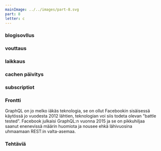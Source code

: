```yaml
---
mainImage: ../../images/part-8.svg
part: 8
letter: c
---
```


<div class="content">

### blogisovllus

### vouttaus

### laikkaus

### cachen päivitys

### subscriptiot

### Frontti

GraphQL on jo melko iäkäs teknologia, se on ollut Facebookin sisäisessä käytössä jo vuodesta 2012 lähtien, teknologian voi siis todeta olevan "battle tested". Facebook julkaisi GraphQL:n vuonna 2015 ja se on pikkuhiljaa saanut enenevissä määrin huomiota ja nousee ehkä lähivuosina uhmaamaan REST:in valta-asemaa.

</div>

<div class="tasks">

### Tehtäviä

</div>